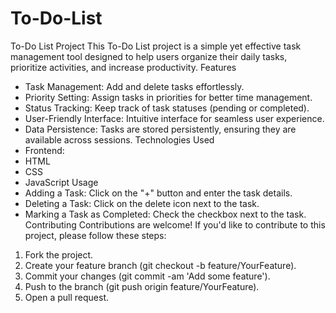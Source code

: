 # To-Do-List
To-Do List Project
This To-Do List project is a simple yet effective task management tool designed to help users organize their daily tasks, prioritize activities, and increase productivity.
Features
* Task Management: Add and delete tasks effortlessly.
* Priority Setting: Assign tasks in priorities for better time management.
* Status Tracking: Keep track of task statuses (pending or completed).
* User-Friendly Interface: Intuitive interface for seamless user experience.
* Data Persistence: Tasks are stored persistently, ensuring they are available across sessions.
Technologies Used
* Frontend: 
* HTML
* CSS
* JavaScript
Usage
* Adding a Task: Click on the "+" button and enter the task details.
* Deleting a Task: Click on the delete icon next to the task.
* Marking a Task as Completed: Check the checkbox next to the task.
Contributing
Contributions are welcome! If you'd like to contribute to this project, please follow these steps:
1. Fork the project.
2. Create your feature branch (git checkout -b feature/YourFeature).
3. Commit your changes (git commit -am 'Add some feature').
4. Push to the branch (git push origin feature/YourFeature).
5. Open a pull request.


